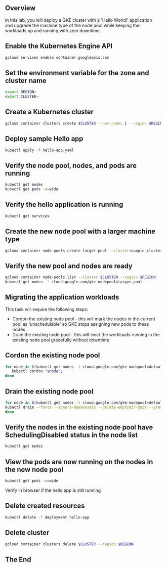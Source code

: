 <!-- Overview -->
## Overview
In this lab, you will deploy a GKE cluster with a 'Hello World!' application and upgrade the machine type of the node pool while keeping the workloads up and running with zeor downtime. 

<!-- Task1 -->
## Enable the Kubernetes Engine API
```sh
gcloud services enable container.googleapis.com
  ```

<!-- Task2 -->
## Set the environment variable for the zone and cluster name
  ```sh
export REGION=
export CLUSTER=
  ```

<!-- Task3 -->
## Create a Kubernetes cluster
  ```sh
gcloud container clusters create $CLUSTER --num-nodes 1 --region $REGION --machine-type=e2-medium --enable-ip-alias
  ```  

<!-- Task4 -->
## Deploy sample Hello app
  ```sh
kubectl apply -f hello-app.yaml 
  ```

## Verify the node pool, nodes, and pods are running
  ```sh
kubectl get nodes
kubectl get pods -o=wide
  ``` 

## Verify the hello application is running
  ```sh
kubectl get services
  ```

<!-- Task5 -->
## Create the new node pool with a larger machine type
  ```sh
gcloud container node-pools create larger-pool --cluster=sample-cluster --num-nodes=1 --machine-type=e2-highmem-2
  ```

## Verify the new pool and nodes are ready
 ```sh
gcloud container node-pools list --cluster $CLUSTER --region $REGION
kubectl get nodes -l cloud.google.com/gke-nodepool=larger-pool
 ```

<!-- Task6 -->
## Migrating the application workloads
This task will require the following steps:
* Cordon the existing node pool - this will mark the nodes in the current pool as 'unschedulable' so GKE stops assigning new pods to these nodes
* Drain the existing node pool - this will evict the workloads running in the existing node pool gracefully without downtime

## Cordon the existing node pool
  ```sh
for node in $(kubectl get nodes -l cloud.google.com/gke-nodepool=default-pool -o=name); do
     kubectl cordon "$node";
  done
  ``` 

## Drain the existing node pool
  ```sh
for node in $(kubectl get nodes -l cloud.google.com/gke-nodepool=default-pool -o=name); do
  kubectl drain --force --ignore-daemonsets --delete-emptydir-data --grace-period=10  "$node";
done

  ```

## Verify the nodes in the existing node pool have SchedulingDisabled status in the node list
 ```sh
kubectl get nodes  
 ```   

## View the pods are now running on the nodes in the new node pool
  ```sh
kubectl get pods -o=wide
  ```

Verify in browser if the hello app is still running


<!-- Task7 -->
## Delete created resources 
  ```sh
kubectl delete -f deployment hello-app
  ```

## Delete cluster
```sh
gcloud container clusters delete $CLUSTER --region $REGION
```


## The End
